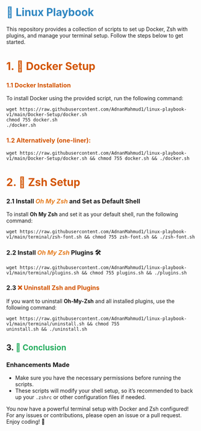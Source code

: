 # <span style="color: #2E86C1;">🚀 Linux Playbook</span>

This repository provides a collection of scripts to set up Docker, Zsh with plugins, and manage your terminal setup. Follow the steps below to get started.

# <span style="color: #D35400;"> 1. 🐳 Docker Setup</span>

### <span style="color: #D35400;"> 1.1 Docker Installation</span>

To install Docker using the provided script, run the following command:

```
wget https://raw.githubusercontent.com/AdnanMahmud1/linux-playbook-v1/main/Docker-Setup/docker.sh
chmod 755 docker.sh
./docker.sh
```

### <span style="color: #D35400;"> 1.2 Alternatively (one-liner):</span>

```
wget https://raw.githubusercontent.com/AdnanMahmud1/linux-playbook-v1/main/Docker-Setup/docker.sh && chmod 755 docker.sh && ./docker.sh
```

# <span style="color: #D35400;"> 2. 🦄 Zsh Setup</span>

### 2.1 Install <span style="color: #E67E22;font-style: italic">Oh My Zsh</span> and Set as Default Shell

To install **Oh My Zsh** and set it as your default shell, run the following command:

```
wget https://raw.githubusercontent.com/AdnanMahmud1/linux-playbook-v1/main/terminal/zsh-font.sh && chmod 755 zsh-font.sh && ./zsh-font.sh
```

### 2.2 Install <span style="color: #E67E22;font-style: italic">Oh My Zsh</span> Plugins 🛠️

```
wget https://raw.githubusercontent.com/AdnanMahmud1/linux-playbook-v1/main/terminal/plugins.sh && chmod 755 plugins.sh && ./plugins.sh
```

### 2.3 <span style="color: #D35400;"> ❌ Uninstall Zsh and Plugins</span>

If you want to uninstall **Oh-My-Zsh** and all installed plugins, use the following command:

```
wget https://raw.githubusercontent.com/AdnanMahmud1/linux-playbook-v1/main/terminal/uninstall.sh && chmod 755
uninstall.sh && ./uninstall.sh
```

## 3. <span style="color: #27AE60;">🌈 Conclusion</span>

### Enhancements Made

- Make sure you have the necessary permissions before running the scripts.
- These scripts will modify your shell setup, so it’s recommended to back up your `.zshrc` or other configuration files if needed.

You now have a powerful terminal setup with Docker and Zsh configured! For any issues or contributions, please open an issue or a pull request. Enjoy coding! 🎉

